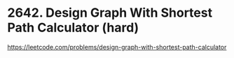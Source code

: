# 2642. Design Graph With Shortest Path Calculator (hard)

https://leetcode.com/problems/design-graph-with-shortest-path-calculator
